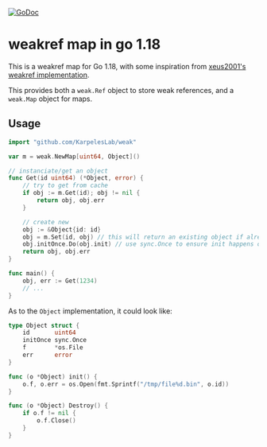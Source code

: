 [![GoDoc](https://godoc.org/github.com/KarpelesLab/weak?status.svg)](https://godoc.org/github.com/KarpelesLab/weak)

# weakref map in go 1.18

This is a weakref map for Go 1.18, with some inspiration from [xeus2001's weakref implementation](https://github.com/xeus2001/go-weak).

This provides both a `weak.Ref` object to store weak references, and a `weak.Map` object for maps.

## Usage

```go
import "github.com/KarpelesLab/weak"

var m = weak.NewMap[uint64, Object]()

// instanciate/get an object
func Get(id uint64) (*Object, error) {
	// try to get from cache
	if obj := m.Get(id); obj != nil {
		return obj, obj.err
	}

	// create new
	obj := &Object{id: id}
	obj = m.Set(id, obj) // this will return an existing object if already existing
	obj.initOnce.Do(obj.init) // use sync.Once to ensure init happens only once
	return obj, obj.err
}

func main() {
	obj, err := Get(1234)
	// ...
}
```

As to the `Object` implementation, it could look like:

```go
type Object struct {
	id       uint64
	initOnce sync.Once
	f        *os.File
	err      error
}

func (o *Object) init() {
	o.f, o.err = os.Open(fmt.Sprintf("/tmp/file%d.bin", o.id))
}

func (o *Object) Destroy() {
	if o.f != nil {
		o.f.Close()
	}
}
```
